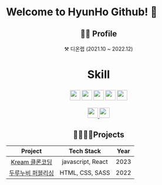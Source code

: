 # Welcome to **HyunHo** Github! 👋

<div align="center" style="margin: 30px 0;">
<h2>🧑🏻 Profile  </h2>
<p>⚒ 디온랩 (2021.10 ~ 2022.12)</p>
</div>


<div align="center">
<h2 style="text-align: center; font-size: 30px;">Skill</h2>
    <img src="https://img.shields.io/badge/HTML5-E34F26?style=flat-square&logo=html5&logoColor=white" height="28"/>
<img src="https://img.shields.io/badge/CSS3-1572B6?style=flat-square&logo=CSS3&logoColor=white"  height="28"/>
<img src="https://img.shields.io/badge/JavaScript-F7DF1E?style=flat-square&logo=JavaScript&logoColor=white"  height="28"/>
<img src="https://img.shields.io/badge/Sass-CC6699?style=flat-square&logo=Sass&logoColor=white"  height="28"/>
<img src="https://img.shields.io/badge/React-61DAFB?style=flat-square&logo=React&logoColor=white"  height="28"/></br></br>
<a href="https://www.notion.so/b57591c01ac54c5a8e3ff7b4e46eec8c">
    <img src="https://img.shields.io/badge/Notion-000000?style=flat-square&logo=Notion&logoColor=white"  height="28"/>
</a>
<a href="https://github.com/YunHyunHo">
    <img src="https://img.shields.io/badge/GitHub-181717?style=flat-square&logo=GitHub&logoColor=white"  height="28"/>
</a>
</div>

<div align="center" style="margin: 30px 0;">

## 👨‍👨‍👦‍👦Projects
|                                              Project                                              |       Tech Stack       |  Year |
| :-----------------------------------------------------------------------------------------------: | :--------------------: |  :--: |
| [Kream 클론코딩](https://github.com/YunHyunHo/kreame) |       javascript, React        | 2023 |
|       [두루누비 퍼블리싱](https://www.durunubi.kr/)      |               HTML, CSS, SASS            |   2022 |

</div>

<br>
<br>
